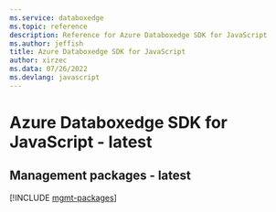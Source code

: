 ```yaml
---
ms.service: databoxedge
ms.topic: reference
description: Reference for Azure Databoxedge SDK for JavaScript
ms.author: jeffish
title: Azure Databoxedge SDK for JavaScript
author: xirzec
ms.data: 07/26/2022
ms.devlang: javascript
---
```

# Azure Databoxedge SDK for JavaScript - latest

## Management packages - latest
[!INCLUDE [mgmt-packages](databoxedge-mgmt-index.md)]